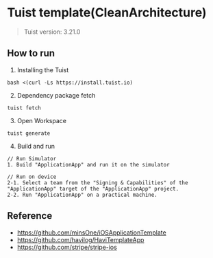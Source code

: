 # Tuist template(CleanArchitecture)
> Tuist version: 3.21.0

## How to run

1. Installing the Tuist
```
bash <(curl -Ls https://install.tuist.io)
```

2. Dependency package fetch
```
tuist fetch
```

3. Open Workspace
```
tuist generate
```

4. Build and run
```
// Run Simulator
1. Build "ApplicationApp" and run it on the simulator

// Run on device
2-1. Select a team from the "Signing & Capabilities" of the "ApplicationApp" target of the "ApplicationApp" project.
2-2. Run "ApplicationApp" on a practical machine.
```

## Reference 
- https://github.com/minsOne/iOSApplicationTemplate
- https://github.com/havilog/HaviTemplateApp
- https://github.com/stripe/stripe-ios

